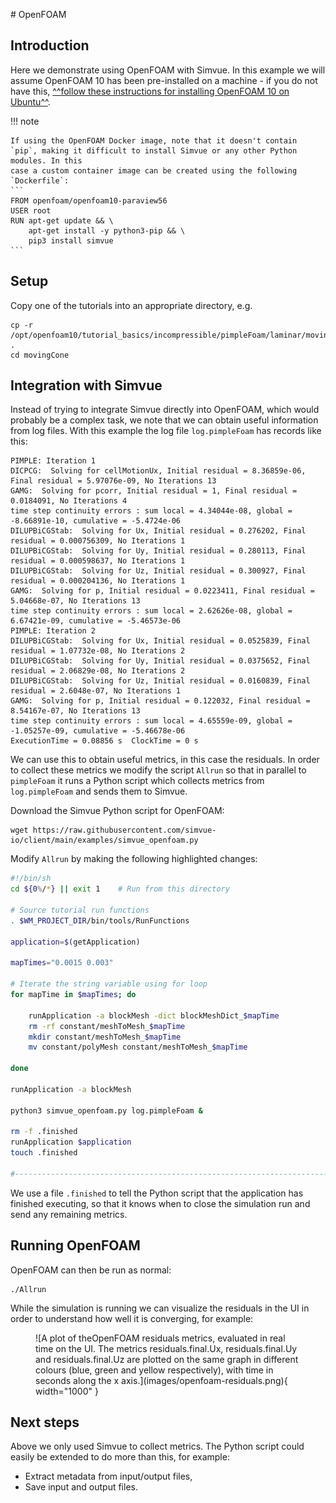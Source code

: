 # OpenFOAM

## Introduction
Here we demonstrate using OpenFOAM with Simvue. In this example we will assume OpenFOAM 10 has been pre-installed on a machine - if you do not have this, [^^follow these instructions for installing OpenFOAM 10 on Ubuntu^^](https://openfoam.org/download/10-ubuntu/).

!!! note

    If using the OpenFOAM Docker image, note that it doesn't contain `pip`, making it difficult to install Simvue or any other Python modules. In this
    case a custom container image can be created using the following `Dockerfile`:
    ```
    FROM openfoam/openfoam10-paraview56
    USER root
    RUN apt-get update && \
        apt-get install -y python3-pip && \
        pip3 install simvue
    ```

## Setup
Copy one of the tutorials into an appropriate directory, e.g.
```
cp -r /opt/openfoam10/tutorial_basics/incompressible/pimpleFoam/laminar/movingCone .
cd movingCone
```

## Integration with Simvue
Instead of trying to integrate Simvue directly into OpenFOAM, which would probably be a complex task, we note that we can obtain
useful information from log files. With this example the log file `log.pimpleFoam` has records like this:
```
PIMPLE: Iteration 1
DICPCG:  Solving for cellMotionUx, Initial residual = 8.36859e-06, Final residual = 5.97076e-09, No Iterations 13
GAMG:  Solving for pcorr, Initial residual = 1, Final residual = 0.0184091, No Iterations 4
time step continuity errors : sum local = 4.34044e-08, global = -8.66891e-10, cumulative = -5.4724e-06
DILUPBiCGStab:  Solving for Ux, Initial residual = 0.276202, Final residual = 0.000756309, No Iterations 1
DILUPBiCGStab:  Solving for Uy, Initial residual = 0.280113, Final residual = 0.000598637, No Iterations 1
DILUPBiCGStab:  Solving for Uz, Initial residual = 0.300927, Final residual = 0.000204136, No Iterations 1
GAMG:  Solving for p, Initial residual = 0.0223411, Final residual = 5.04668e-07, No Iterations 13
time step continuity errors : sum local = 2.62626e-08, global = 6.67421e-09, cumulative = -5.46573e-06
PIMPLE: Iteration 2
DILUPBiCGStab:  Solving for Ux, Initial residual = 0.0525839, Final residual = 1.07732e-08, No Iterations 2
DILUPBiCGStab:  Solving for Uy, Initial residual = 0.0375652, Final residual = 2.06829e-08, No Iterations 2
DILUPBiCGStab:  Solving for Uz, Initial residual = 0.0160839, Final residual = 2.6048e-07, No Iterations 1
GAMG:  Solving for p, Initial residual = 0.122032, Final residual = 8.54167e-07, No Iterations 13
time step continuity errors : sum local = 4.65559e-09, global = -1.05257e-09, cumulative = -5.46678e-06
ExecutionTime = 0.08856 s  ClockTime = 0 s
```
We can use this to obtain useful metrics, in this case the residuals.
In order to collect these metrics
 we modify the script `Allrun` so that in parallel to `pimpleFoam` it runs a Python script which collects metrics from
`log.pimpleFoam` and sends them to Simvue.

Download the Simvue Python script for OpenFOAM:
```
wget https://raw.githubusercontent.com/simvue-io/client/main/examples/simvue_openfoam.py
```

Modify `Allrun` by making the following highlighted changes:
``` sh hl_lines="23 23 25 25 27 27"
#!/bin/sh
cd ${0%/*} || exit 1    # Run from this directory

# Source tutorial run functions
. $WM_PROJECT_DIR/bin/tools/RunFunctions

application=$(getApplication)

mapTimes="0.0015 0.003"

# Iterate the string variable using for loop
for mapTime in $mapTimes; do

    runApplication -a blockMesh -dict blockMeshDict_$mapTime
    rm -rf constant/meshToMesh_$mapTime
    mkdir constant/meshToMesh_$mapTime
    mv constant/polyMesh constant/meshToMesh_$mapTime

done

runApplication -a blockMesh

python3 simvue_openfoam.py log.pimpleFoam &

rm -f .finished
runApplication $application
touch .finished

#------------------------------------------------------------------------------
```
We use a file `.finished` to tell the Python script that the application has finished executing, so that it knows
when to close the simulation run and send any remaining metrics.

## Running OpenFOAM
OpenFOAM can then be run as normal:
```
./Allrun
```

While the simulation is running we can visualize the residuals in the UI in order to understand how well it is converging, for example:

<figure markdown>
  ![A plot of theOpenFOAM residuals metrics, evaluated in real time on the UI. The metrics residuals.final.Ux, residuals.final.Uy and residuals.final.Uz are plotted on the same graph in different colours (blue, green and yellow respectively), with time in seconds along the x axis.](images/openfoam-residuals.png){ width="1000" }
</figure>


## Next steps

Above we only used Simvue to collect metrics. The Python script could easily be extended to do more than this, for example:

* Extract metadata from input/output files,
* Save input and output files.

